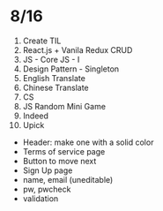 # 8/16
1. Create TIL
2. React.js + Vanila Redux CRUD
3. JS - Core JS - I
4. Design Pattern - Singleton
5. English Translate
6. Chinese Translate
7. CS
8. JS Random Mini Game
9. Indeed
10. Upick
 - Header: make one with a solid color
 - Terms of service page
  - Button to move next
 - Sign Up page
  - name, email (uneditable)
  - pw, pwcheck
  - validation

